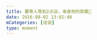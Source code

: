 ```yaml
---
title: 要等人等到2点😪，单身狗的寂寞🐶
date: 2016-08-02 13:02:40
mCategories: [说说]
type: moment
---
```


<div id="pics-20160802130240"></div>

<script>
var data = [
    {"link": "2016-08-02_000000.jpeg", "type": "shuoshuo"}
];
picsRender(data, "pics-20160802130240");
</script>
